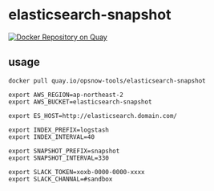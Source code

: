 # elasticsearch-snapshot

[![Docker Repository on Quay](https://quay.io/repository/opsnow-tools/elasticsearch-snapshot/status "Docker Repository on Quay")](https://quay.io/repository/opsnow-tools/elasticsearch-snapshot)

## usage

```
docker pull quay.io/opsnow-tools/elasticsearch-snapshot

export AWS_REGION=ap-northeast-2
export AWS_BUCKET=elasticsearch-snapshot

export ES_HOST=http://elasticsearch.domain.com/

export INDEX_PREFIX=logstash
export INDEX_INTERVAL=40

export SNAPSHOT_PREFIX=snapshot
export SNAPSHOT_INTERVAL=330

export SLACK_TOKEN=xoxb-0000-0000-xxxx
export SLACK_CHANNAL=#sandbox
```
